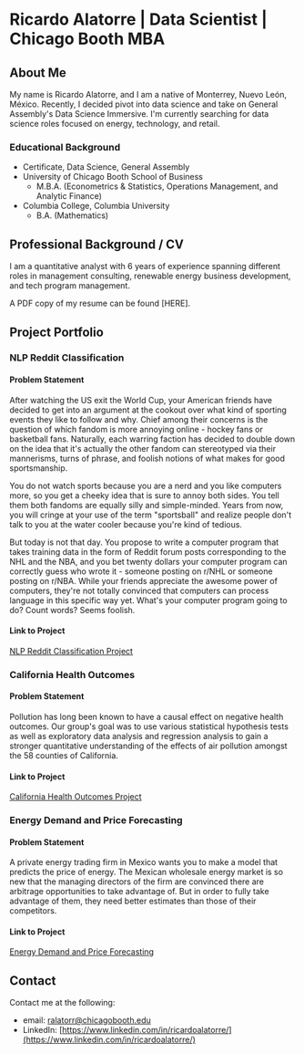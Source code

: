 # Ricardo Alatorre | Data Scientist | Chicago Booth MBA

## About Me

My name is Ricardo Alatorre, and I am a native of Monterrey, Nuevo León, México. Recently, I decided pivot into data science and take on General Assembly's Data Science Immersive. I'm currently searching for data science roles focused on energy, technology, and retail.

### Educational Background
- Certificate, Data Science, General Assembly
- University of Chicago Booth School of Business
  - M.B.A. (Econometrics & Statistics, Operations Management, and Analytic Finance)
- Columbia College, Columbia University
  - B.A. (Mathematics)  

## Professional Background / CV

I am a quantitative analyst with 6 years of experience spanning different roles in management consulting, renewable energy business development, and tech program management.

A PDF copy of my resume can be found [HERE].

## Project Portfolio
### NLP Reddit Classification
#### Problem Statement
After watching the US exit the World Cup, your American friends have decided to get into an argument at the cookout over what kind of sporting events they like to follow and why. Chief among their concerns is the question of which fandom is more annoying online - hockey fans or basketball fans. Naturally, each warring faction has decided to double down on the idea that it's actually the other fandom can stereotyped via their mannerisms, turns of phrase, and foolish notions of what makes for good sportsmanship.

You do not watch sports because you are a nerd and you like computers more, so you get a cheeky idea that is sure to annoy both sides. You tell them both fandoms are equally silly and simple-minded. Years from now, you will cringe at your use of the term "sportsball" and realize people don't talk to you at the water cooler because you're kind of tedious.

But today is not that day. You propose to write a computer program that takes training data in the form of Reddit forum posts corresponding to the NHL and the NBA, and you bet twenty dollars your computer program can correctly guess who wrote it - someone posting on r/NHL or someone posting on r/NBA. While your friends appreciate the awesome power of computers, they're not totally convinced that computers can process language in this specific way yet. What's your computer program going to do? Count words? Seems foolish.
#### Link to Project
[NLP Reddit Classification Project](https://github.com/ralatorr/ralatorr.github.io/tree/main/Reddit_Classification)

### California Health Outcomes
#### Problem Statement
Pollution has long been known to have a causal effect on negative health outcomes. Our group's goal was to use various statistical hypothesis tests as well as exploratory data analysis and regression analysis to gain a stronger quantitative understanding of the effects of air pollution amongst the 58 counties of California.

#### Link to Project
[California Health Outcomes Project](https://github.com/ralatorr/ralatorr.github.io/tree/main/Health_Outcomes)

### Energy Demand and Price Forecasting
#### Problem Statement
A private energy trading firm in Mexico wants you to make a model that predicts the price of energy.
The Mexican wholesale energy market is so new that the managing directors of the firm are convinced there are arbitrage opportunities to take advantage of.
But in order to fully take advantage of them, they need better estimates than those of their competitors.

#### Link to Project
[Energy Demand and Price Forecasting](https://github.com/ralatorr/ralatorr.github.io/tree/main/Energy_Forecasting)

## Contact
Contact me at the following:
- email: ralatorr@chicagobooth.edu
- LinkedIn: [https://www.linkedin.com/in/ricardoalatorre/](https://www.linkedin.com/in/ricardoalatorre/)
